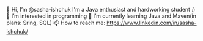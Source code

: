 👋 Hi, I’m @sasha-ishchuk
    I'm a Java enthusiast and hardworking student :)
👀 I’m interested in programming
🌱 I’m currently learning Java and Maven(in plans: Sring, SQL)
📫 How to reach me: https://www.linkedin.com/in/sasha-ishchuk/

<!---
sasha-ishchuk/sasha-ishchuk is a ✨ special ✨ repository because its `README.md` (this file) appears on your GitHub profile.
You can click the Preview link to take a look at your changes.
--->
